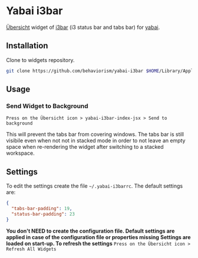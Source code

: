 # Yabai i3bar

[Übersicht](https://github.com/felixhageloh/uebersicht) widget of [i3bar](https://i3wm.org/i3bar/manpage.html) (i3 status bar and tabs bar) for [yabai](https://github.com/koekeishiya/yabai).

## Installation

Clone to widgets repository.

```bash
git clone https://github.com/behaviorism/yabai-i3bar $HOME/Library/Application\ Support/Übersicht/widgets/yabai-i3bar
```

## Usage

### Send Widget to Background

`Press on the Übersicht icon > yabai-i3bar-index-jsx > Send to background`

This will prevent the tabs bar from covering windows. The tabs bar is still visibile even when not not in stacked mode in order to not leave an empty space when re-rendering the widget after switching to a stacked workspace.

## Settings

To edit the settings create the file `~/.yabai-i3barrc`. The default settings are:

```json
{
  "tabs-bar-padding": 19,
  "status-bar-padding": 23
}
```

**You don't NEED to create the configuration file. Default settings are applied in case of the configuration file or properties missing**
**Settings are loaded on start-up. To refresh the settings** `Press on the Übersicht icon > Refresh All Widgets`
